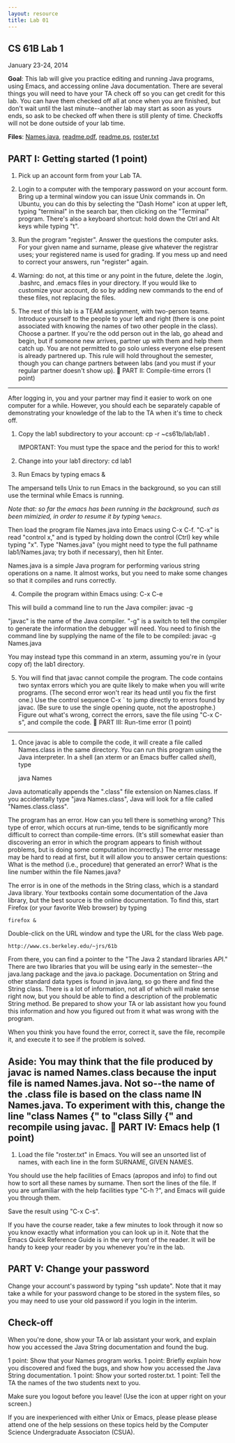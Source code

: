 ```yaml
---
layout: resource
title: Lab 01
---
```

CS 61B  Lab 1
-------------
January 23-24, 2014

**Goal**: This lab will give you practice editing and running Java programs,
using Emacs, and accessing online Java documentation. There are several things you will need to have your TA check off so you can get
credit for this lab.  You can have them checked off all at once when you are
finished, but don't wait until the last minute--another lab may start as soon
as yours ends, so ask to be checked off when there is still plenty of time.
Checkoffs will not be done outside of your lab time.

**Files**: <a href="Names.java">Names.java</a>, <a href="readme.pdf">readme.pdf</a>, <a href="readme.ps">readme.ps</a>, <a href="roster.txt" target="blank">roster.txt</a>

PART I: Getting started (1 point)
---------------------------------
1. Pick up an account form from your Lab TA.

2. Login to a computer with the temporary password on your account form.
Bring up a terminal window you can issue Unix commands in.  On Ubuntu, you can
do this by selecting the "Dash Home" icon at upper left, typing "terminal" in
the search bar, then clicking on the "Terminal" program.  There's also
a keyboard shortcut:  hold down the Ctrl and Alt keys while typing "t".

3. Run the program "register".  Answer the questions the computer asks.  For
your given name and surname, please give whatever the registrar uses; your
registered name is used for grading.  If you mess up and need to correct your
answers, run "register" again.

4. Warning:  do not, at this time or any point in the future, delete the
.login, .bashrc, and .emacs files in your directory.  If you would like to
customize your account, do so by adding new commands to the end of these files,
not replacing the files.

5. The rest of this lab is a TEAM assignment, with two-person teams.  Introduce
yourself to the people to your left and right (there is one point associated
with knowing the names of two other people in the class).  Choose a partner.
If you're the odd person out in the lab, go ahead and begin, but if someone new
arrives, partner up with them and help them catch up.  You are not permitted to
go solo unless everyone else present is already partnered up.  This rule will
hold throughout the semester, though you can change partners between labs (and
you must if your regular partner doesn't show up).

PART II: Compile-time errors (1 point)
--------------------------------------
After logging in, you and your partner may find it easier to work on one
computer for a while.  However, you should each be separately capable of
demonstrating your knowledge of the lab to the TA when it's time to check off.

1. Copy the lab1 subdirectory to your account:
	cp -r ~cs61b/lab/lab1 .

   IMPORTANT:  You must type the space and the period for this to work!

2. Change into your lab1 directory:
	cd lab1

3. Run Emacs by typing
        emacs &

The ampersand tells Unix to run Emacs in the background, so you can still use
the terminal while Emacs is running.

*Note that: so far the emacs has been running in the background, such as been mimizied, in order to resume it by typing <code>%emacs</code>.*

Then load the program file Names.java into Emacs using C-x C-f.  "C-x" is read
"control x," and is typed by holding down the control (Ctrl) key while typing
"x".  Type "Names.java" (you might need to type the full pathname
lab1/Names.java; try both if necessary), then hit Enter.

Names.java is a simple Java program for performing various string operations on
a name.  It almost works, but you need to make some changes so that it compiles
and runs correctly.

4. Compile the program within Emacs using: 
	C-x C-e 

This will build a command line to run the Java compiler:
	javac -g

"javac" is the name of the Java compiler.  "-g" is a switch to tell the
compiler to generate the information the debugger will need.  You need to
finish the command line by supplying the name of the file to be compiled:
	javac -g Names.java

You may instead type this command in an xterm, assuming you're in (your copy
of) the lab1 directory.

5. You will find that javac cannot compile the program.  The code contains two
syntax errors which you are quite likely to make when you will write programs.
(The second error won't rear its head until you fix the first one.)  Use the
control sequence
	C-x `
to jump directly to errors found by javac.  (Be sure to use the single opening
quote, not the apostrophe.)  Figure out what's wrong, correct the errors, save
the file using "C-x C-s", and compile the code.

PART III: Run-time error (1 point)
----------------------------------
1. Once javac is able to compile the code, it will create a file called
Names.class in the same directory.  You can run this program using the Java
interpreter.  In a shell (an xterm or an Emacs buffer called *shell*), type

	java Names

Java automatically appends the ".class" file extension on Names.class.  If you
accidentally type "java Names.class", Java will look for a file called
"Names.class.class".

The program has an error.  How can you tell there is something wrong?  This
type of error, which occurs at run-time, tends to be significantly more
difficult to correct than compile-time errors.  (It's still somewhat easier
than discovering an error in which the program appears to finish without
problems, but is doing some computation incorrectly.)  The error message may be
hard to read at first, but it will allow you to answer certain questions:  What
is the method (i.e., procedure) that generated an error?  What is the line
number within the file Names.java?

The error is in one of the methods in the String class, which is a standard
Java library.  Your textbooks contain some documentation of the Java library,
but the best source is the online documentation.  To find this, start Firefox
(or your favorite Web browser) by typing

	firefox &

Double-click on the URL window and type the URL for the class Web page.

	http://www.cs.berkeley.edu/~jrs/61b

From there, you can find a pointer to the "The Java 2 standard libraries API."
There are two libraries that you will be using early in the semester--the
java.lang package and the java.io package.  Documentation on String and other
standard data types is found in java.lang, so go there and find the String
class.  There is a lot of information, not all of which will make sense right
now, but you should be able to find a description of the problematic String
method.  Be prepared to show your TA or lab assistant how you found this
information and how you figured out from it what was wrong with the program.

When you think you have found the error, correct it, save the file, recompile
it, and execute it to see if the problem is solved.

Aside:  You may think that the file produced by javac is named Names.class
because the input file is named Names.java.  Not so--the name of the .class
file is based on the class name IN Names.java.  To experiment with this, change
the line "class Names {" to "class Silly {" and recompile using javac.

PART IV: Emacs help (1 point)
-----------------------------
1. Load the file "roster.txt" in Emacs.  You will see an unsorted list of
names, with each line in the form SURNAME, GIVEN NAMES.

You should use the help facilities of Emacs (apropos and info) to find out how
to sort all these names by surname.  Then sort the lines of the file. If you
are unfamiliar with the help facilities type "C-h ?", and Emacs will guide you
through them.

Save the result using "C-x C-s".

If you have the course reader, take a few minutes to look through it now so you
know exactly what information you can look up in it.  Note that the Emacs Quick
Reference Guide is in the very front of the reader.  It will be handy to keep
your reader by you whenever you're in the lab.

PART V: Change your password
----------------------------
Change your account's password by typing "ssh update".  Note that it may take
a while for your password change to be stored in the system files, so you may
need to use your old password if you login in the interim.

Check-off
---------
When you're done, show your TA or lab assistant your work, and explain how you
accessed the Java String documentation and found the bug.

1 point:   Show that your Names program works.
1 point:   Briefly explain how you discovered and fixed the bugs, and show how
           you accessed the Java String documentation.
1 point:   Show your sorted roster.txt.
1 point:   Tell the TA the names of the two students next to you.

Make sure you logout before you leave!  (Use the icon at upper right on your
screen.)

If you are inexperienced with either Unix or Emacs, please please please
attend one of the help sessions on these topics held by the Computer Science
Undergraduate Associaton (CSUA).
